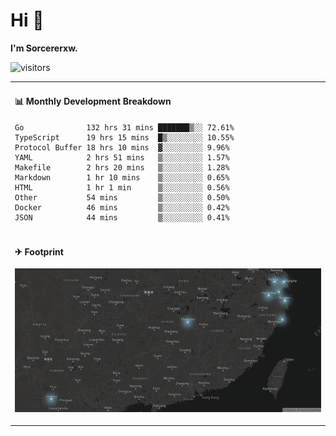 # Hi 👋

**I'm Sorcererxw.**

![visitors](https://visitor-badge.glitch.me/badge?page_id=sorcererxw.sorcererx)

<table width="800px">
<tr>
<td valign="top" width="50%">

#### 📊 Monthly Development Breakdown

<!--START_SECTION:waka-->
```text
Go              132 hrs 31 mins ███████▒░░ 72.61%
TypeScript      19 hrs 15 mins  █▒░░░░░░░░ 10.55%
Protocol Buffer 18 hrs 10 mins  ▓░░░░░░░░░ 9.96%
YAML            2 hrs 51 mins   ▒░░░░░░░░░ 1.57%
Makefile        2 hrs 20 mins   ▒░░░░░░░░░ 1.28%
Markdown        1 hr 10 mins    ▒░░░░░░░░░ 0.65%
HTML            1 hr 1 min      ▒░░░░░░░░░ 0.56%
Other           54 mins         ▒░░░░░░░░░ 0.50%
Docker          46 mins         ▒░░░░░░░░░ 0.42%
JSON            44 mins         ▒░░░░░░░░░ 0.41%
```
<!--END_SECTION:waka-->

</tr>
<tr>
<td colspan="2">

#### ✈ Footprint

![footprint](./footprint.png)

</td>
</tr>
</table>


